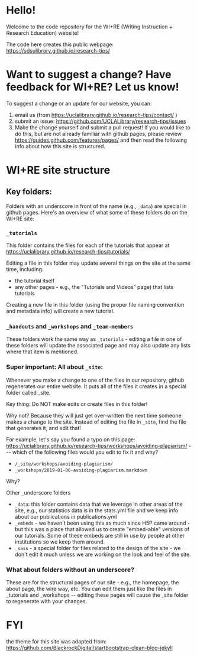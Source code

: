 # Hello!

Welcome to the code repository for the WI+RE (Writing Instruction + Research Education) website!

The code here creates this public webpage: https://sdsulibrary.github.io/research-tips/

# Want to suggest a change? Have feedback for WI+RE? Let us know!

To suggest a change or an update for our website, you can:

1. email us (from https://uclalibrary.github.io/research-tips/contact/ ) 
2. submit an issue: https://github.com/UCLALibrary/research-tips/issues
3. Make the change yourself and submit a pull request! If you would like to do this, but are not already familiar with github pages, please review https://guides.github.com/features/pages/ and then read the following info about how this site is structured.

# WI+RE site structure

## Key folders:

Folders with an underscore in front of the name (e.g., `_data`) are special in github pages. Here's an overview of what some of these folders do on the WI+RE site:

### `_tutorials` 

This folder contains the files for each of the tutorials that appear at https://uclalibrary.github.io/research-tips/tutorials/ 

Editing a file in this folder may update several things on the site at the same time, including:

* the tutorial itself
* any other pages - e.g., the "Tutorials and Videos" page) that lists tutorials

Creating a new file in this folder (using the proper file naming convention and metadata info) will create a new tutorial.


### `_handouts` and `_workshops` and `_team-members`

These folders work the same way as `_tutorials` - editing a file in one of these folders will update the associated page and may also update any lists where that item is mentioned.


### Super important: All about `_site`:

Whenever you make a change to one of the files in our repository, github regenerates our entire website. It puts all of the files it creates in a special folder called _site.

Key thing: Do NOT make edits or create files in this folder!

Why not? Because they will just get over-written the next time someone makes a change to the site. Instead of editing the file in `_site`, find the file that generates it, and edit that!

For example, let's say you found a typo on this page: https://uclalibrary.github.io/research-tips/workshops/avoiding-plagiarism/  --- which of the following files would you edit to fix it and why?

* `/_site/workshops/avoiding-plagiarism/`
* `_workshops/2019-01-06-avoiding-plagiarism.markdown`

Why?

Other `_`underscore folders

* `_data`: this folder contains data that we leverage in other areas of the site, e.g., our statistics data is in the stats.yml file and we keep info about our publications in publications.yml
* `_embeds` - we haven't been using this as much since H5P came around - but this was a place that allowed us to create "embed-able" versions of our tutorials. Some of these embeds are still in use by people at other institutions so we keep them around.
* `_sass` - a special folder for files related to the design of the site - we don't edit it much unless we are working on the look and feel of the site.


### What about folders without an underscore?

These are for the structural pages of our site - e.g., the homepage, the about page, the wire way, etc. You can edit them just like the files in _tutorials and _workshops -- editing these pages will cause the _site folder to regenerate with your changes.

# FYI

the theme for this site was adapted from: https://github.com/BlackrockDigital/startbootstrap-clean-blog-jekyll
